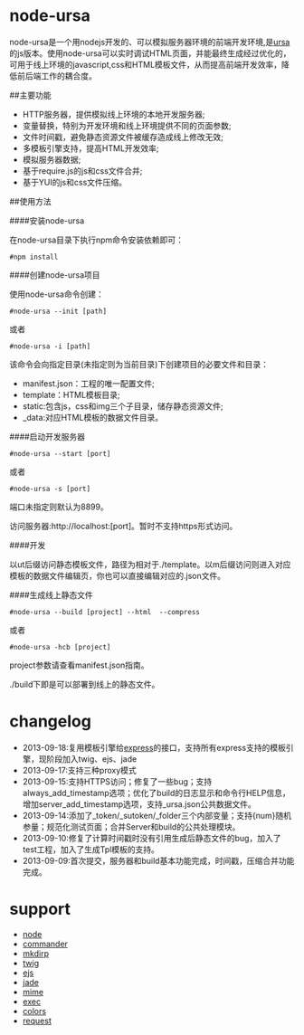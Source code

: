 node-ursa
=========

node-ursa是一个用nodejs开发的、可以模拟服务器环境的前端开发环境,是[ursa](https://github.com/sogou-ufo/ursa)的js版本。使用node-ursa可以实时调试HTML页面，并能最终生成经过优化的，可用于线上环境的javascript,css和HTML模板文件，从而提高前端开发效率，降低前后端工作的耦合度。

##主要功能
 - HTTP服务器，提供模拟线上环境的本地开发服务器;
 - 变量替换，特别为开发环境和线上环境提供不同的页面参数;
 - 文件时间戳，避免静态资源文件被缓存造成线上修改无效;
 - 多模板引擎支持，提高HTML开发效率;
 - 模拟服务器数据;
 - 基于require.js的js和css文件合并;
 - 基于YUI的js和css文件压缩。

##使用方法

####安装node-ursa

在node-ursa目录下执行npm命令安装依赖即可：
	
	#npm install

####创建node-ursa项目

使用node-ursa命令创建：

	#node-ursa --init [path]

或者

	#node-ursa -i [path]
	
该命令会向指定目录(未指定则为当前目录)下创建项目的必要文件和目录：
 - manifest.json：工程的唯一配置文件;
 - template：HTML模板目录;
 - static:包含js，css和img三个子目录，储存静态资源文件;
 - _data:对应HTML模板的数据文件目录。

####启动开发服务器

	#node-ursa --start [port]

或者

	#node-ursa -s [port]

端口未指定则默认为8899。

访问服务器:http://localhost:[port]。暂时不支持https形式访问。

####开发

以ut后缀访问静态模板文件，路径为相对于./template。以m后缀访问则进入对应模板的数据文件编辑页，你也可以直接编辑对应的.json文件。

####生成线上静态文件

	#node-ursa --build [project] --html  --compress

或者

	#node-ursa -hcb [project]

project参数请查看manifest.json指南。
	
./build下即是可以部署到线上的静态文件。

changelog
=========
 - 2013-09-18:复用模板引擎给[express](https://github.com/visionmedia/express)的接口，支持所有express支持的模板引擎，现阶段加入twig、ejs、jade
 - 2013-09-17:支持三种proxy模式
 - 2013-09-15:支持HTTPS访问；修复了一些bug；支持always_add_timestamp选项；优化了build的日志显示和命令行HELP信息，增加server_add_timestamp选项，支持_ursa.json公共数据文件。
 - 2013-09-14:添加了_token/_sutoken/_folder三个内部变量；支持{num}随机参量；规范化测试页面；合并Server和build的公共处理模块。
 - 2013-09-10:修复了计算时间戳时没有引用生成后静态文件的bug，加入了test工程，加入了生成Tpl模板的支持。
 - 2013-09-09:首次提交，服务器和build基本功能完成，时间戳，压缩合并功能完成。

 support
 =========
  - [node](https://github.com/joyent/node])
  - [commander](https://github.com/visionmedia/commander.js])
  - [mkdirp](https://github.com/substack/node-mkdirp])
  - [twig](https://github.com/justjohn/twig.js])
  - [ejs](https://github.com/visionmedia/ejs])
  - [jade](https://github.com/visionmedia/jade])
  - [mime](https://github.com/broofa/node-mime])
  - [exec](sync:https://github.com/jeremyfa/node-exec-sync])
  - [colors](https://github.com/Marak/colors.js])
  - [request](https://github.com/mikeal/request])
